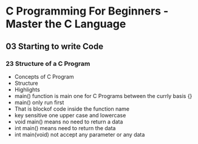 # C Programming For Beginners - Master the C Language
## 03 Starting to write Code
### 23 Structure of a C Program

- Concepts of C Program 
- Structure
- Highlights
- main() function is main one for C Programs between the currly basis {}
- main() only run first  
- That is blockof code inside the function name
- key sensitive one upper case and lowercase
- void main() means no need to return a data
- int main() means need to return the data
- int main(void) not accept any parameter or any data
